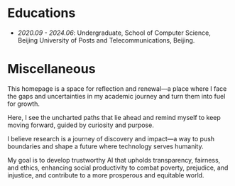 # Educations
- *2020.09 - 2024.06*: Undergraduate, School of Computer Science, Beijing University of Posts and Telecommunications, Beijing.

# Miscellaneous
This homepage is a space for reflection and renewal—a place where I face the gaps and uncertainties in my academic journey and turn them into fuel for growth.

Here, I see the uncharted paths that lie ahead and remind myself to keep moving forward, guided by curiosity and purpose.

I believe research is a journey of discovery and impact—a way to push boundaries and shape a future where technology serves humanity.

My goal is to develop trustworthy AI that upholds transparency, fairness, and ethics, enhancing social productivity to combat poverty, prejudice, and injustice, and contribute to a more prosperous and equitable world.
